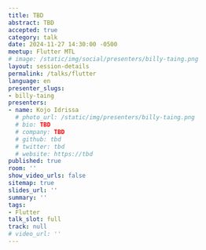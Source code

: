 ```yaml
---
title: TBD
abstract: TBD
accepted: true
category: talk
date: 2024-11-27 14:30:00 -0500
meetup: Flutter MTL
# image: /static/img/social/presenters/billy-taing.png
layout: session-details
permalink: /talks/flutter
language: en
presenter_slugs:
- billy-taing
presenters:
- name: Kojo Idrissa
  # photo_url: /static/img/presenters/billy-taing.png
  # bio: TBD
  # company: TBD
  # github: tbd
  # twitter: tbd
  # website: https://tbd
published: true
room: ''
show_video_urls: false
sitemap: true
slides_url: ''
summary: ''
tags:
- Flutter
talk_slot: full
track: null
# video_url: ''
---
```

